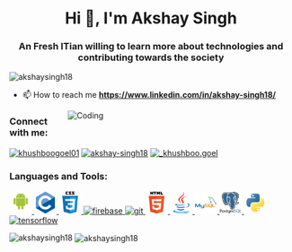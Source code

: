 <h1 align="center">Hi 👋, I'm Akshay Singh</h1>
<h3 align="center">An Fresh ITian willing to learn more about technologies and contributing towards the society</h3>

<p align="left"> <img src="https://komarev.com/ghpvc/?username=akshaysingh18&label=Profile%20views&color=0e75b6&style=flat" alt="akshaysingh18" /> </p>

- 📫 How to reach me **https://www.linkedin.com/in/akshay-singh18/**

<img align="right" alt="Coding" width="400" src="https://user-images.githubusercontent.com/66876935/120083190-98965e80-c0e4-11eb-9834-5aedf2686820.png">

<h3 align="left">Connect with me:</h3>
<p align="left">
<a href="https://twitter.com/akshay34682305" target="blank"><img align="center" src="https://cdn.jsdelivr.net/npm/simple-icons@3.0.1/icons/twitter.svg" alt="khushboogoel01" height="30" width="40" /></a>
<a href="https://linkedin.com/in/akshay-singh18" target="blank"><img align="center" src="https://cdn.jsdelivr.net/npm/simple-icons@3.0.1/icons/linkedin.svg" alt="akshay-singh18" height="30" width="40" /></a>
<a href="https://instagram.com/akshay.singh_21" target="blank"><img align="center" src="https://cdn.jsdelivr.net/npm/simple-icons@3.0.1/icons/instagram.svg" alt="_khushboo.goel" height="30" width="40" /></a>

</p>

<h3 align="left">Languages and Tools:</h3>
<p align="left"> <a href="https://developer.android.com" target="_blank"> <img src="https://raw.githubusercontent.com/devicons/devicon/master/icons/android/android-original-wordmark.svg" alt="android" width="40" height="40"/> </a> <a href="https://www.cprogramming.com/" target="_blank"> <img src="https://raw.githubusercontent.com/devicons/devicon/master/icons/c/c-original.svg" alt="c" width="40" height="40"/> </a> <a href="https://www.w3schools.com/css/" target="_blank"> <img src="https://raw.githubusercontent.com/devicons/devicon/master/icons/css3/css3-original-wordmark.svg" alt="css3" width="40" height="40"/> </a> <a href="https://firebase.google.com/" target="_blank"> <img src="https://www.vectorlogo.zone/logos/firebase/firebase-icon.svg" alt="firebase" width="40" height="40"/> </a> <a href="https://git-scm.com/" target="_blank"> <img src="https://www.vectorlogo.zone/logos/git-scm/git-scm-icon.svg" alt="git" width="40" height="40"/> </a> <a href="https://www.w3.org/html/" target="_blank"> <img src="https://raw.githubusercontent.com/devicons/devicon/master/icons/html5/html5-original-wordmark.svg" alt="html5" width="40" height="40"/> </a> <a href="https://www.java.com" target="_blank"> <img src="https://raw.githubusercontent.com/devicons/devicon/master/icons/java/java-original.svg" alt="java" width="40" height="40"/> </a> <a href="https://www.mysql.com/" target="_blank"> <img src="https://raw.githubusercontent.com/devicons/devicon/master/icons/mysql/mysql-original-wordmark.svg" alt="mysql" width="40" height="40"/> </a> <a href="https://www.postgresql.org" target="_blank"> <img src="https://raw.githubusercontent.com/devicons/devicon/master/icons/postgresql/postgresql-original-wordmark.svg" alt="postgresql" width="40" height="40"/> </a> <a href="https://www.python.org" target="_blank"> <img src="https://raw.githubusercontent.com/devicons/devicon/master/icons/python/python-original.svg" alt="python" width="40" height="40"/> </a> <a href="https://www.tensorflow.org" target="_blank"> <img src="https://www.vectorlogo.zone/logos/tensorflow/tensorflow-icon.svg" alt="tensorflow" width="40" height="40"/> </a> </p>

<p><img align="left" src="https://github-readme-stats.vercel.app/api/top-langs?username=akshaysingh18&show_icons=true&locale=en&layout=compact" alt="akshaysingh18" /></p>

<p>&nbsp;<img align="center" src="https://github-readme-stats.vercel.app/api?username=akshaysingh18&show_icons=true&locale=en" alt="akshaysingh18" /></p>
